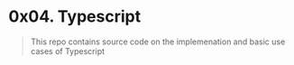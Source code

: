 # 0x04. Typescript
> This repo contains source code on the implemenation and basic use cases of Typescript
